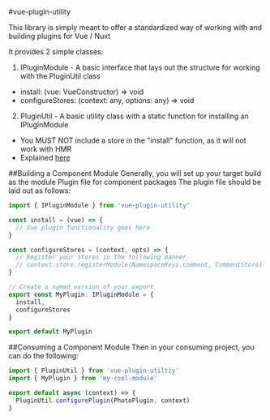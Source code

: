 #vue-plugin-utility

This library is simply meant to offer a standardized way of working with and building plugins for Vue / Nuxt

It provides 2 simple classes:
1. IPluginModule - A basic interface that lays out the structure for working with the PluginUtil class
  * install: (vue: VueConstructor<any>) => void
  * configureStores: (context: any, options: any) => void
2. PluginUtil - A basic utility class with a static function for installing an IPluginModule
  * You MUST NOT include a store in the "install" function, as it will not work with HMR
  * Explained [here](https://github.com/nuxt/nuxt.js/issues/2267)


##Building a Component Module
Generally, you will set up your target build as the module Plugin file for component packages
The plugin file should be laid out as follows:

```typescript
import { IPluginModule } from 'vue-plugin-utility'

const install = (vue) => {
  // Vue plugin functionality goes here
}

const configureStores = (context, opts) => {
  // Register your stores in the following manner
  // context.store.registerModule(NamespaceKeys.comment, CommentStore)
}

// Create a named version of your export
export const MyPlugin: IPluginModule = {
  install,
  configureStores
}

export default MyPlugin
```

##Consuming a Component Module
Then in your consuming project, you can do the following:

```typescript
import { PluginUtil } from 'vue-plugin-utiltiy'
import { MyPlugin } from 'my-cool-module'

export default async (context) => {
  PluginUtil.configurePlugin(PhotoPlugin, context)
}
```
